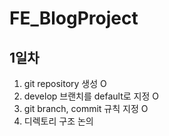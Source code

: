 # FE_BlogProject

## 1일차
1. git repository 생성 O
2. develop 브랜치를 default로 지정 O
3. git branch, commit 규칙 지정 O
4. 디렉토리 구조 논의
